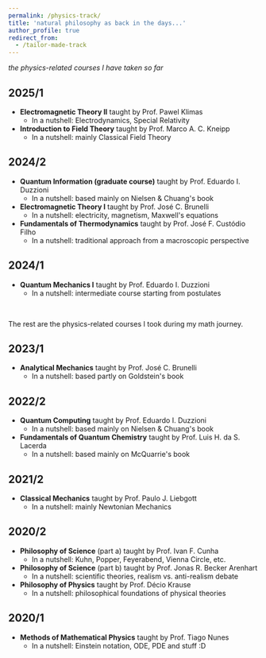 ```yaml
---
permalink: /physics-track/
title: 'natural philosophy as back in the days...'
author_profile: true
redirect_from: 
  - /tailor-made-track
---
```

_the physics-related courses I have taken so far_

## 2025/1
- **Electromagnetic Theory II** taught by Prof. Pawel Klimas  
  - In a nutshell: Electrodynamics, Special Relativity
- **Introduction to Field Theory** taught by Prof. Marco A. C. Kneipp  
  - In a nutshell: mainly Classical Field Theory

## 2024/2
- **Quantum Information (graduate course)** taught by Prof. Eduardo I. Duzzioni  
  - In a nutshell: based mainly on Nielsen & Chuang's book
- **Electromagnetic Theory I** taught by Prof. José C. Brunelli
  - In a nutshell: electricity, magnetism, Maxwell's equations
- **Fundamentals of Thermodynamics** taught by Prof. José F. Custódio Filho  
  - In a nutshell: traditional approach from a macroscopic perspective

## 2024/1
- **Quantum Mechanics I** taught by Prof. Eduardo I. Duzzioni  
  - In a nutshell: intermediate course starting from postulates  

&nbsp;

The rest are the physics-related courses I took during my math journey.

## 2023/1
- **Analytical Mechanics** taught by Prof. José C. Brunelli  
  - In a nutshell: based partly on Goldstein's book

## 2022/2
- **Quantum Computing** taught by Prof. Eduardo I. Duzzioni  
  - In a nutshell: based mainly on Nielsen & Chuang's book  
- **Fundamentals of Quantum Chemistry** taught by Prof. Luis H. da S. Lacerda  
  - In a nutshell: based mainly on McQuarrie's book

## 2021/2
- **Classical Mechanics** taught by Prof. Paulo J. Liebgott  
  - In a nutshell: mainly Newtonian Mechanics   

## 2020/2
- **Philosophy of Science** (part a) taught by Prof. Ivan F. Cunha  
  - In a nutshell: Kuhn, Popper, Feyerabend, Vienna Circle, etc.
- **Philosophy of Science** (part b) taught by Prof. Jonas R. Becker Arenhart  
  - In a nutshell: scientific theories, realism vs. anti-realism debate
- **Philosophy of Physics** taught by Prof. Décio Krause  
  - In a nutshell: philosophical foundations of physical theories

## 2020/1
- **Methods of Mathematical Physics** taught by Prof. Tiago Nunes  
  - In a nutshell: Einstein notation, ODE, PDE and stuff :D  
